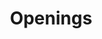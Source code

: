 ---
layout: openings
permalink: /careers/openings/
title: Openings
headline: Openings
featured_image: https://res.cloudinary.com/softcomux/image/upload/f_auto,q_auto/v1533824272/sfc/headers/openings-header.jpg
---